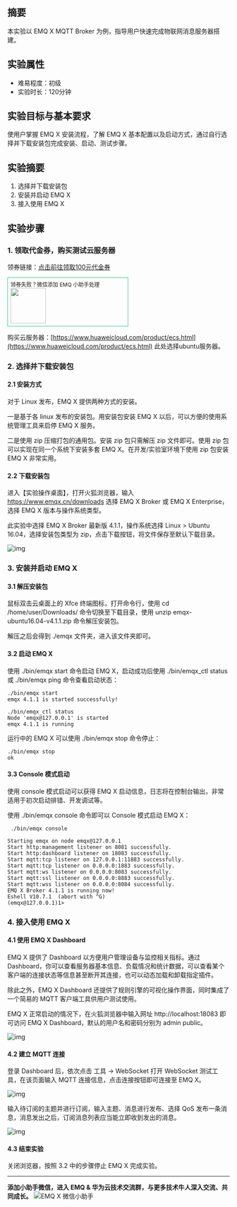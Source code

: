 ## 摘要

本实验以 EMQ X MQTT Broker 为例，指导用户快速完成物联网消息服务器搭建。

##  实验属性

- 难易程度：初级
- 实验时长：120分钟

## 实验目标与基本要求

使用户掌握 EMQ X 安装流程，了解 EMQ X 基本配置以及启动方式，通过自行选择并下载安装包完成安装、启动、测试步骤。

## 实验摘要

1. 选择并下载安装包
2. 安装并启动 EMQ X
3. 接入使用 EMQ X

## 实验步骤

### 1. 领取代金券，购买测试云服务器

领券链接：[点击前往领取100元代金券](https://account.huaweicloud.com/usercenter/#/getCoupons?activityID=P2008240947144281K3W0ZA1RV2D2C&contentID=PCP2008240946236230RRLRX51AFLQE1)

<div style="width: 100%; margin: 10px 0; width: 260px;padding: 6px;border: 1px solid #34c388;">
<div style="font-size: 12px">领券失败？微信添加 EMQ 小助手处理</div><img src="https://static.emqx.net/images/f78798015e84cc54e66e14ba7a8e854d.jpg" style="width: 80px"/>
</div>

购买云服务器：[https://www.huaweicloud.com/product/ecs.html](https://www.huaweicloud.com/product/ecs.html) 此处选择ubuntu服务器。



### 2. 选择并下载安装包

#### 2.1 安装方式

对于 Linux 发布，EMQ X 提供两种方式的安装。

一是基于各 linux 发布的安装包。用安装包安装 EMQ X 以后，可以方便的使用系统管理工具来启停 EMQ X 服务。

二是使用 zip 压缩打包的通用包。安装 zip 包只需解压 zip 文件即可。使用 zip 包可以实现在同一个系统下安装多套 EMQ X。在开发/实验室环境下使用 zip 包安装 EMQ X 非常实用。

#### 2.2 下载安装包

进入【实验操作桌面】，打开火狐浏览器，输入 https://www.emqx.cn/downloads 选择 EMQ X Broker 或 EMQ X Enterprise，选择 EMQ X 版本与操作系统类型。

此实验中选择 EMQ X Broker 最新版 4.1.1，操作系统选择 Linux > Ubuntu 16.04，选择安装包类型为 zip，点击下载按钮，将文件保存至默认下载目录。

![img](https://static.emqx.net/images/63fe106f29f0eea21bedc4602677b5e4.png)            



### 3. 安装并启动 EMQ X

#### 3.1 解压安装包

鼠标双击云桌面上的 Xfce 终端图标，打开命令行，使用 cd /home/user/Downloads/ 命令切换至下载目录，使用 unzip emqx-ubuntu16.04-v4.1.1.zip 命令解压安装包。

解压之后会得到 ./emqx 文件夹，进入该文件夹即可。



#### 3.2 启动 EMQ X

使用 ./bin/emqx start 命令启动 EMQ X，启动成功后使用 ./bin/emqx_ctl status 或 ./bin/emqx ping 命令查看启动状态：

```
./bin/emqx start
emqx 4.1.1 is started successfully!

./bin/emqx_ctl status
Node 'emqx@127.0.0.1' is started
emqx 4.1.1 is running
```

运行中的 EMQ X 可以使用 ./bin/emqx stop 命令停止：

```
./bin/emqx stop
ok
```

#### 3.3 Console 模式启动

使用 console 模式启动可以获得 EMQ X 启动信息，日志将在控制台输出，非常适用于初次启动排错、开发调试等。

使用 ./bin/emqx console 命令即可以 Console 模式启动 EMQ X：


```
 ./bin/emqx console

Starting emqx on node emqx@127.0.0.1
Start http:management listener on 8081 successfully.
Start http:dashboard listener on 18083 successfully.
Start mqtt:tcp listener on 127.0.0.1:11883 successfully.
Start mqtt:tcp listener on 0.0.0.0:1883 successfully.
Start mqtt:ws listener on 0.0.0.0:8083 successfully.
Start mqtt:ssl listener on 0.0.0.0:8883 successfully.
Start mqtt:wss listener on 0.0.0.0:8084 successfully.
EMQ X Broker 4.1.1 is running now!
Eshell V10.7.1  (abort with ^G)
(emqx@127.0.0.1)1> 
```


### 4. 接入使用 EMQ X

#### 4.1 使用 EMQ X Dashboard

EMQ X 提供了 Dashboard 以方便用户管理设备与监控相关指标。通过 Dashboard，你可以查看服务器基本信息、负载情况和统计数据，可以查看某个客户端的连接状态等信息甚至断开其连接，也可以动态加载和卸载指定插件。

除此之外，EMQ X Dashboard 还提供了规则引擎的可视化操作界面，同时集成了一个简易的 MQTT 客户端工具供用户测试使用。



EMQ X 正常启动的情况下，在火狐浏览器中输入网址 http://localhost:18083 即可访问 EMQ X Dashboard，默认的用户名和密码分别为 admin public。

![img](https://static.emqx.net/images/ddf787942c7abb501f605035462751fc.png)            

#### 4.2 建立 MQTT 连接

登录 Dashboard 后，依次点击 工具 -> WebSocket 打开 WebSocket 测试工具，在该页面输入 MQTT 连接信息，点击连接按钮即可连接至 EMQ X。

![img](https://static.emqx.net/images/b90d28808208c4d3e691c44bab19c17f.png)            



输入待订阅的主题并进行订阅，输入主题、消息进行发布、选择 QoS 发布一条消息，消息发出之后，订阅消息列表应当能立即收到发出的消息。

![img](https://static.emqx.net/images/f826919c580d8d3d7c1f6b87e29e4cf4.png)            



#### 4.3 结束实验

关闭浏览器，按照 3.2 中的步骤停止 EMQ X 完成实验。

---
**添加小助手微信，进入 EMQ & 华为云技术交流群，与更多技术牛人深入交流、共同成长。**
![EMQ X 微信小助手](https://static.emqx.net/images/237cdd1601705d7fc794253c757c1d65.png)